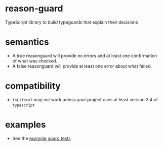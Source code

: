 # reason-guard
TypeScript library to build typeguards that explain their decisions

# semantics
- A true reasonguard will provide no errors and at least one confirmation of what was checked.
- A false reasonguard will provide at least one error about what failed.

# compatibility
- `isLiteral` may not work unless your project uses at least version 3.4 of `typescript`

# examples
- See the [example guard tests](test/examples)